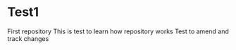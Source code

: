 # Test1
First repository
This is test to learn how repository works
Test to amend and track changes
